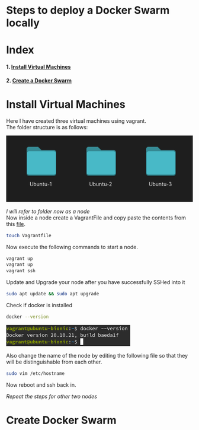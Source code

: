 # Steps to deploy a Docker Swarm locally

# Index

#### 1. [Install Virtual Machines](#installvm)  
#### 2. [Create a Docker Swarm](#createSwarm)  


<a name="installvm"></a>
# Install Virtual Machines

Here I have created three virtual machines using vagrant.  
The folder structure is as follows:  

![folderStructure](assets/1.png)

_I will refer to folder now as a node_  
Now inside a node create a VagrantFile and copy paste the contents from this [file](https://raw.githubusercontent.com/yashkathe/Docker-Swarm-with-Vagrant/master/Vagrantfile).

```bash
touch Vagrantfile
```

Now execute the following commands to start a node.

```bash
vagrant up
vagrant up
vagrant ssh
```

Update and Upgrade your node after you have successfully SSHed into it 

```bash
sudo apt update && sudo apt upgrade
```

Check if docker is installed

```bash
docker --version
```

![dockerInstalled](assets/2.png)

Also change the name of the node by editing the following file so that they will be distinguishable from each other.
```bash
sudo vim /etc/hostname
``` 
Now reboot and ssh back in.    

_Repeat the steps for other two nodes_

<a name="createSwarm"></a>
# Create Docker Swarm